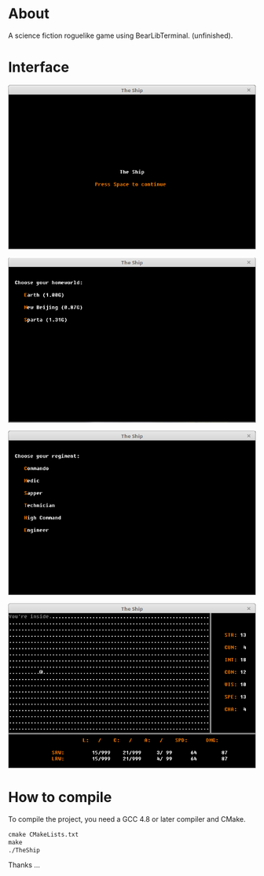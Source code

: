 # About

A science fiction roguelike game using BearLibTerminal. (unfinished).

# Interface

![Interfaz-I](Docs/Images/Interfaz-I.png)

![Interfaz-II](Docs/Images/Interfaz-II.png)

![Interfaz-III](Docs/Images/Interfaz-III.png)

![Interfaz-IV](Docs/Images/Interfaz-IV.png)

# How to compile

To compile the project, you need a GCC 4.8 or later compiler and CMake.

```
cmake CMakeLists.txt
make
./TheShip
```

Thanks ...
